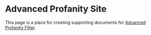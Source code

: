 # Advanced Profanity Site

This page is a place for creating supporting documents for [Advanced Profanity Filter](https://github.com/FrostCo/AdvancedProfanityFilter).
